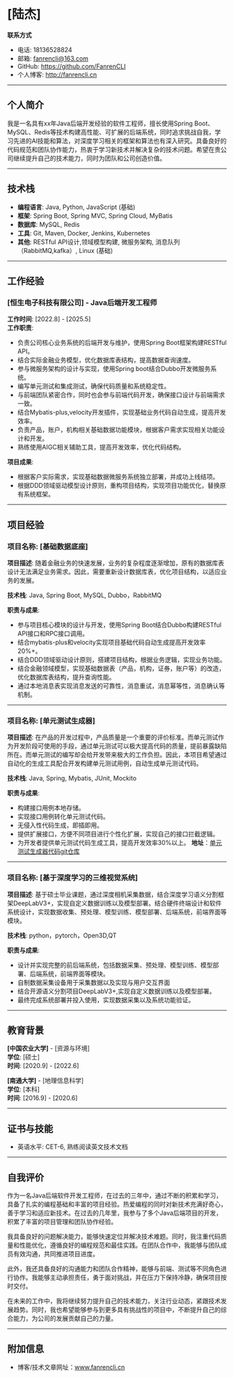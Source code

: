 # [陆杰]

**联系方式**  
- 电话: 18136528824
- 邮箱: fanrencli@163.com
- GitHub: https://github.com/FanrenCLI
- 个人博客: http://fanrencli.cn

---

## 个人简介

我是一名具有xx年Java后端开发经验的软件工程师，擅长使用Spring Boot、MySQL、Redis等技术构建高性能、可扩展的后端系统，同时追求挑战自我，学习先进的AI技能和算法，对深度学习相关的框架和算法也有深入研究。具备良好的代码规范和团队协作能力，热衷于学习新技术并解决复杂的技术问题。希望在贵公司继续提升自己的技术能力，同时为团队和公司创造价值。

---

## 技术栈

- **编程语言**: Java, Python, JavaScript (基础)
- **框架**: Spring Boot, Spring MVC, Spring Cloud, MyBatis
- **数据库**: MySQL, Redis
- **工具**: Git, Maven, Docker, Jenkins, Kubernetes
- **其他**: RESTful API设计,领域模型构建, 微服务架构, 消息队列（RabbitMQ,kafka）, Linux (基础)

---

## 工作经验

### [恒生电子科技有限公司] - Java后端开发工程师  
**工作时间**: [2022.8] - [2025.5]  
**工作职责**:  
- 负责公司核心业务系统的后端开发与维护，使用Spring Boot框架构建RESTful API。  
- 结合实际金融业务模型，优化数据库表结构，提高数据查询速度。  
- 参与微服务架构的设计与实现，使用Spring boot结合Dubbo开发微服务系统。  
- 编写单元测试和集成测试，确保代码质量和系统稳定性。  
- 与前端团队紧密合作，同时也会参与前端代码开发，确保接口设计与前端需求一致。  
- 结合Mybatis-plus,velocity开发插件，实现基础业务代码自动生成，提高开发效率。  
- 负责产品，账户，机构相关基础数据功能模块，根据客户需求实现相关功能设计和开发。  
- 熟练使用AIGC相关辅助工具，提高开发效率，优化代码结构。  

**项目成果**:  

- 根据客户实际需求，实现基础数据微服务系统独立部署，并成功上线结项。  
- 根据DDD领域驱动模型设计原则，重构项目结构，实现项目功能优化，替换原有系统框架。  

---

## 项目经验

### 项目名称: [基础数据底座]  
**项目描述**: 随着金融业务的快速发展，业务的复杂程度逐渐增加，原有的数据库表设计无法满足业务需求。因此，需要重新设计数据库表，优化项目结构，以适应业务的发展。

**技术栈**: Java, Spring Boot, MySQL, Dubbo，RabbitMQ

**职责与成果**:  
- 参与项目核心模块的设计与开发，使用Spring Boot结合Dubbo构建RESTful API接口和RPC接口调用。  
- 结合mybatis-plus和velocity实现项目基础代码自动生成提高开发效率20%+。
- 结合DDD领域驱动设计原则，搭建项目结构，根据业务逻辑，实现业务功能。
- 结合金融领域模型，实现基础数据表（产品，机构，证券，账户等）的改造，优化数据库表结构，提升查询性能。
- 通过本地消息表实现消息发送的可靠性，消息重试，消息幂等性，消息确认等机制。

---

### 项目名称: [单元测试生成器]  
**项目描述**: 在产品的开发过程中，产品质量是一个重要的评价标准。而单元测试作为开发阶段可使用的手段，通过单元测试可以极大提高代码的质量，提前暴露缺陷所在。而单元测试的编写却会给开发带来极大的工作负担。因此，本项目希望通过自动化的生成工具配合开发构建单元测试用例，自动生成单元测试代码。

**技术栈**: Java, Spring, Mybatis, JUnit, Mockito

**职责与成果**:  
- 构建接口用例本地存储。  
- 实现接口用例转化单元测试代码。  
- 无侵入性代码生成，即插即用。  
- 提供扩展接口，方便不同项目进行个性化扩展，实现自己的接口拦截逻辑。
- 为开发者提供单元测试代码生成工具，提高开发效率30%以上。
**地址**：[单元测试生成器代码git仓库](https://github.com/FanrenCLI/freefire)

---

### 项目名称: [基于深度学习的三维视觉系统]  
**项目描述**: 基于硕士毕业课题，通过深度相机采集数据，结合深度学习语义分割框架DeepLabV3+，实现自定义数据训练以及模型部署。结合硬件终端设计和软件系统设计，实现数据收集、预处理、模型训练、模型部署、后端系统，前端界面等模块。

**技术栈**: python，pytorch，Open3D,QT

**职责与成果**:  
- 设计并实现完整的前后端系统，包括数据采集、预处理、模型训练、模型部署、后端系统，前端界面等模块。
- 自制数据采集设备用于采集数据以及实现与用户交互界面
- 结合开源语义分割项目DeepLabV3+,实现自定义数据训练以及模型部署。  
- 最终完成系统部署并投入使用，实现数据采集以及系统功能验证。


---

## 教育背景

**[中国农业大学]** - [资源与环境]  
**学位**: [硕士]  
**时间**: [2020.9] - [2022.6]  

**[南通大学]** - [地理信息科学]  
**学位**: [本科]  
**时间**: [2016.9] - [2020.6]

---

## 证书与技能

- 英语水平: CET-6, 熟练阅读英文技术文档  

---

## 自我评价

作为一名Java后端软件开发工程师，在过去的三年中，通过不断的积累和学习，具备了扎实的编程基础和丰富的项目经验。热爱编程的同时对新技术充满好奇心，善于学习和适应新技术。在过去的几年里，我参与了多个Java后端项目的开发，积累了丰富的项目管理和团队协作经验。

我具备良好的问题解决能力，能够快速定位并解决技术难题。同时，我注重代码质量和性能优化，遵循良好的编程规范和最佳实践。在团队合作中，我能够与团队成员有效沟通，共同推进项目进度。

此外，我还具备良好的沟通能力和团队合作精神，能够与前端、测试等不同角色进行协作。我能够主动承担责任，勇于面对挑战，并在压力下保持冷静，确保项目按时交付。

在未来的工作中，我将继续努力提升自己的技术能力，关注行业动态，紧跟技术发展趋势。同时，我也希望能够参与到更多具有挑战性的项目中，不断提升自己的综合能力，为公司的发展贡献自己的力量。

---

## 附加信息

- 博客/技术文章网址：www.fanrencli.cn